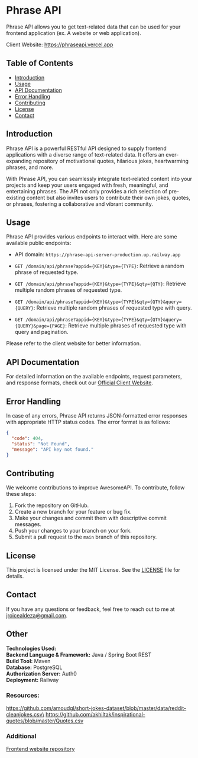 

# Phrase API

Phrase API allows you to get text-related data that can be used for your frontend application (ex. A website or
web application).

Client Website: https://phraseapi.vercel.app

## Table of Contents

- [Introduction](#introduction)
- [Usage](#usage)
- [API Documentation](#api-documentation)
- [Error Handling](#error-handling)
- [Contributing](#contributing)
- [License](#license)
- [Contact](#contact)

## Introduction

Phrase API is a powerful RESTful API designed to supply frontend applications with a diverse range of text-related data. It offers an ever-expanding repository of motivational quotes, hilarious jokes, heartwarming phrases, and more.

With Phrase API, you can seamlessly integrate text-related content into your projects and keep your users engaged with fresh, meaningful, and entertaining phrases. The API not only provides a rich selection of pre-existing content but also invites users to contribute their own jokes, quotes, or phrases, fostering a collaborative and vibrant community.



## Usage

Phrase API provides various endpoints to interact with. Here are some available public endpoints:

- API domain: `https://phrase-api-server-production.up.railway.app`


- `GET /domain/api/phrase?appid={KEY}&type={TYPE}`: Retrieve a random phrase of requested type.
- `GET /domain/api/phrase?appid={KEY}&type={TYPE}&qty={QTY}`: Retrieve multiple random phrases of requested 
  type.
- `GET /domain/api/phrase?appid={KEY}&type={TYPE}&qty={QTY}&query={QUERY}`: Retrieve multiple random phrases of 
  requested type with query.
- `GET /domain/api/phrase?appid={KEY}&type={TYPE}&qty={QTY}&query={QUERY}&page={PAGE}`: Retrieve multiple phrases of
  requested type with query and pagination.

Please refer to the client website for better information.

## API Documentation

For detailed information on the available endpoints, request parameters, and response formats, check out our 
[Official Client Website](https://phraseapi.vercel.app).

## Error Handling

In case of any errors, Phrase API returns JSON-formatted error responses with appropriate HTTP status codes. The 
error format is as follows:

```json
{
  "code": 404,
  "status": "Not Found",
  "message": "API key not found."
}
```

## Contributing

We welcome contributions to improve AwesomeAPI. To contribute, follow these steps:

1. Fork the repository on GitHub.
2. Create a new branch for your feature or bug fix.
3. Make your changes and commit them with descriptive commit messages.
4. Push your changes to your branch on your fork.
5. Submit a pull request to the `main` branch of this repository.

## License

This project is licensed under the MIT License. See the [LICENSE](LICENSE.md) file for details.

## Contact

If you have any questions or feedback, feel free to reach out to me at jroicealdeza@gmail.com.

## Other

**Technologies Used:**\
**Backend Language & Framework:** Java / Spring Boot REST\
**Build Tool:** Maven\
**Database:** PostgreSQL\
**Authorization Server:** Auth0\
**Deployment:** Railway

### Resources:
https://github.com/amoudgl/short-jokes-dataset/blob/master/data/reddit-cleanjokes.csv\
https://github.com/akhiltak/inspirational-quotes/blob/master/Quotes.csv

### Additional
[Frontend website repository](https://github.com/roiceee/phrase-api-client)
